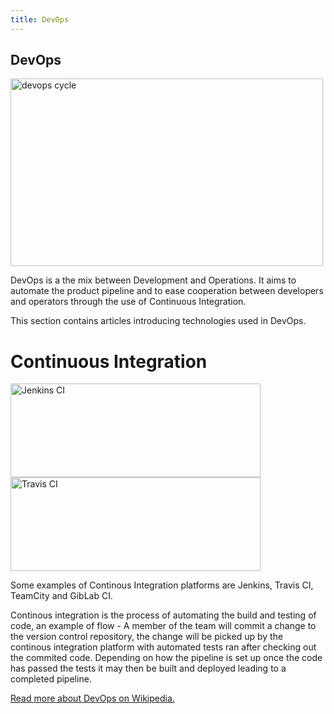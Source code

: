 ```yaml
---
title: DevOps
---
```

## DevOps

<img src="http://blog.xebialabs.com/wp-content/uploads/2016/03/DevOps-cycle-PPT-COLOURS.png" width="500px" height="300px" alt="devops cycle" border="0">

DevOps is a the mix between Development and Operations. It aims to automate the product pipeline and to ease cooperation between developers and operators through the use of Continuous Integration. 

This section contains articles introducing technologies used in DevOps.

<h1>Continuous Integration</h1>

<div>
  <a href="https://jenkins.io/">
  <img alt="Jenkins CI" src="https://upload.wikimedia.org/wikipedia/commons/thumb/e/e3/Jenkins_logo_with_title.svg/2000px-Jenkins_logo_with_title.svg.png" width="400px" height="150px">
  </a>
  <a href="https://travis-ci.org/">
  <img alt="Travis CI" src="http://dearkumar.com/wp-content/uploads/2016/08/Travis-CI-logo.jpg" width="400px" height="150px">     </a>
</div>



Some examples of Continous Integration platforms are Jenkins, Travis CI, TeamCity and GibLab CI. 

Continous integration is the process of automating the build and testing of code, an example of flow - A member of the team will commit a change to the version control repository, the change will be picked up by the continous integration platform with automated tests ran after checking out the commited code. Depending on how the pipeline is set up once the code has passed the tests it may then be built and deployed leading to a completed pipeline. 

<a href="https://en.wikipedia.org/wiki/DevOps">Read more about DevOps on Wikipedia.</a>
